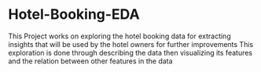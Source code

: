 # Hotel-Booking-EDA
This Project works on exploring the hotel booking data for extracting insights that will be used by the hotel owners for further improvements 
This exploration is done through describing the data then visualizing its features and the relation between other features in the data 
